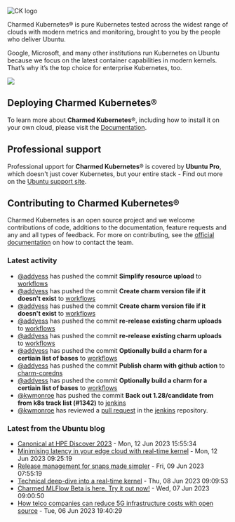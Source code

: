 ![CK logo](https://assets.ubuntu.com/v1/451d4cf4-Charmed+Kubernetes_RGB_onWhite_2022.svg)

Charmed Kubernetes® is pure Kubernetes tested across the widest range of clouds with modern metrics and monitoring, brought to you by the people who deliver Ubuntu.

Google, Microsoft, and many other institutions run Kubernetes on Ubuntu because we focus on the latest container capabilities in modern kernels. That’s why it’s the top choice for enterprise Kubernetes, too.

![](https://assets.ubuntu.com/v1/843c77b6-juju-at-a-glace.svg)

## Deploying Charmed Kubernetes®

To learn more about **Charmed Kubernetes**®, including how to install it on your own cloud, please visit the [Documentation][docs].

## Professional support

Professional upport for **Charmed Kubernetes**® is covered by **Ubuntu Pro**, which doesn't just cover Kubernetes, but your entire stack - Find out more on the [Ubuntu support site](https://ubuntu.com/support).

## Contributing to Charmed Kubernetes®

Charmed Kubernetes is an open source project and we welcome contributions of code, additions to the documentation, feature requests and any and all types of feedback. For more on contributing, see the [official documentation][get-in-touch] on how to contact the team.

<!-- LINKS -->
[docs]: https://ubuntu.com/kubernetes/docs
[get-in-touch]: https://ubuntu.com/kubernetes/docs/get-in-touch

### Latest activity

<!-- activity starts -->
 - [@addyess](https://github.com/addyess) has pushed the commit **Simplify resource upload** to [workflows](https://github.com/charmed-kubernetes/workflows)
 - [@addyess](https://github.com/addyess) has pushed the commit **Create charm version file if it doesn't exist** to [workflows](https://github.com/charmed-kubernetes/workflows)
 - [@addyess](https://github.com/addyess) has pushed the commit **Create charm version file if it doesn't exist** to [workflows](https://github.com/charmed-kubernetes/workflows)
 - [@addyess](https://github.com/addyess) has pushed the commit **re-release existing charm uploads** to [workflows](https://github.com/charmed-kubernetes/workflows)
 - [@addyess](https://github.com/addyess) has pushed the commit **re-release existing charm uploads** to [workflows](https://github.com/charmed-kubernetes/workflows)
 - [@addyess](https://github.com/addyess) has pushed the commit **Optionally build a charm for a certiain list of bases** to [workflows](https://github.com/charmed-kubernetes/workflows)
 - [@addyess](https://github.com/addyess) has pushed the commit **Publish charm with github action** to [charm-coredns](https://github.com/charmed-kubernetes/charm-coredns)
 - [@addyess](https://github.com/addyess) has pushed the commit **Optionally build a charm for a certiain list of bases** to [workflows](https://github.com/charmed-kubernetes/workflows)
 - [@kwmonroe](https://github.com/kwmonroe) has pushed the commit **Back out 1.28/candidate from from k8s track list (#1342)** to [jenkins](https://github.com/charmed-kubernetes/jenkins)
 - [@kwmonroe](https://github.com/kwmonroe) has reviewed a [pull request](https://github.com/charmed-kubernetes/jenkins/pull/1342) in the [jenkins](https://github.com/charmed-kubernetes/jenkins) repository.
<!-- activity ends -->

<!-- roadmap starts -->

<!-- roadmap ends -->

### Latest from the Ubuntu blog

<!-- blog starts -->
* [Canonical at HPE Discover 2023](https://ubuntu.com//blog/canonical-at-hpe-discover-2023) - Mon, 12 Jun 2023 15:55:34 
* [Minimising latency in your edge cloud with real-time kernel](https://ubuntu.com//blog/minimising-latency-in-your-edge-cloud-with-real-time-kernel) - Mon, 12 Jun 2023 09:25:19 
* [Release management for snaps made simpler](https://ubuntu.com//blog/release-management-for-snaps-made-simpler) - Fri, 09 Jun 2023 07:55:19 
* [Technical deep-dive into a real-time kernel](https://ubuntu.com//blog/real-time-kernel-technical) - Thu, 08 Jun 2023 09:09:53 
* [Charmed MLFlow Beta is here. Try it out now!](https://ubuntu.com//blog/charmed-mlflow-beta) - Wed, 07 Jun 2023 09:00:50 
* [How telco companies can reduce 5G infrastructure costs with open source](https://ubuntu.com//blog/how-telco-companies-can-reduce-5g-infrastructure-costs-with-open-source) - Tue, 06 Jun 2023 19:40:29 
<!-- blog ends -->
